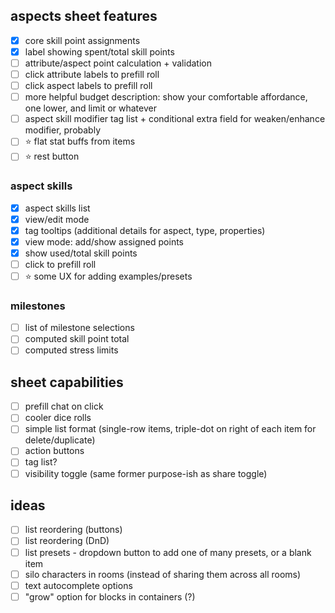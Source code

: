 ## aspects sheet features

- [x] core skill point assignments
- [x] label showing spent/total skill points
- [ ] attribute/aspect point calculation + validation
- [ ] click attribute labels to prefill roll
- [ ] click aspect labels to prefill roll
- [ ] more helpful budget description: show your comfortable affordance, one lower, and limit or whatever
- [ ] aspect skill modifier tag list + conditional extra field for weaken/enhance modifier, probably
- [ ] ⭐ flat stat buffs from items
- [ ] ⭐ rest button

### aspect skills

- [x] aspect skills list
- [x] view/edit mode
- [x] tag tooltips (additional details for aspect, type, properties)
- [x] view mode: add/show assigned points
- [x] show used/total skill points
- [ ] click to prefill roll
- [ ] ⭐ some UX for adding examples/presets

### milestones

- [ ] list of milestone selections
- [ ] computed skill point total
- [ ] computed stress limits

## sheet capabilities

- [ ] prefill chat on click
- [ ] cooler dice rolls
- [ ] simple list format (single-row items, triple-dot on right of each item for delete/duplicate)
- [ ] action buttons
- [ ] tag list?
- [ ] visibility toggle (same former purpose-ish as share toggle)

## ideas

- [ ] list reordering (buttons)
- [ ] list reordering (DnD)
- [ ] list presets - dropdown button to add one of many presets, or a blank item
- [ ] silo characters in rooms (instead of sharing them across all rooms)
- [ ] text autocomplete options
- [ ] "grow" option for blocks in containers (?)
